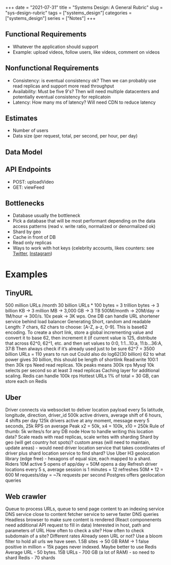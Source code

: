 +++ 
date = "2021-07-31" 
title = "Systems Design: A General Rubric" 
slug = "sys-design-rubric" 
tags = ["systems_design"] 
categories = ["systems_design"] 
series = ["Notes"] 
+++

## Functional Requirements
- Whatever the application should support 
- Example: upload videos, follow users, like videos, comment on videos

## Nonfunctional Requirements
- Consistency: is eventual consistency ok? Then we can probably use read replicas and support more read throughput
- Availability: Must be five 9's? Then will need multiple datacenters and potentially eventual consistency for replicatoin
- Latency: How many ms of latency? Will need CDN to reduce latency

## Estimates
- Number of users
- Data size (per request, total, per second, per hour, per day)

## Data Model

## API Endpoints
- POST: uploadVideo
- GET: viewFeed

## Bottlenecks
- Database usually the bottleneck
- Pick a database that will be most performant depending on the data access patterns (read v. write ratio, normalized or denormalized ok)
- Shard by geo
- Cache in front of DB
- Read only replicas
- Ways to work with hot keys (celebrity accounts, likes counters: see [Twitter](https://www.joelkaplan.dev/posts/real-life-sys-design-notes/), [Instagram](https://www.joelkaplan.dev/posts/real-life-sys-design-notes/))


# Examples

## TinyURL
500 million URLs /month
30 billion URLs * 100 bytes = 3 trillion bytes -> 3 billion KB -> 3 million MB -> 3,000 GB -> 3 TB
500M/month -> 20M/day -> 1M/hour -> 300/s. 10x peak -> 3K wps. One DB can handle
URL shortener service behind load balancer
Generating
Short, random and readable
Length: 7 chars, 62 chars to choose: [A-Z, a-z, 0-9]. This is base62 encoding.
To create a short link, store a global incrementing value and convert it to base 62, then increment it (if current value is 125, distribute that across 62^0, 62^1, etc. and then set values to
0:0, 1:1…10:a, 11:b…36:A, 37:B
Then always check if it’s already used just to be sure
62^7 = 3500 billion URLs = 110 years to run out
Could also do log62(30 billion) 62 to what power gives 30 billion, this should be length of shortlink
Read:write 100:1 then 30k rps
Need read replicas. 10k peaks means 300k rps
Mysql 10k selects per second so at least 3 read replicas
Caching layer for additional scaling. Redis can handle 100k rps
Hottest URLs 1% of total = 30 GB, can store each on Redis

## Uber
Driver connects via websocket to deliver location payload every 5s
latitude, longitude, direction, driver_id
500k active drivers, average shift of 6 hours, 4 shifts per day
125k drivers active at any moment, message every 5 seconds, 25k RPS on average
Peak x2 = 50k, x4 = 100k, x10 = 250k
Rule of thumb: 5k writes/s for any DB node
How to handle writing this location data?
Scale reads with read replicas, scale writes with sharding
Shard by geo (will get country hot spots)? custom areas (will need to maintain, update areas) - would need driver location service that takes coordinates of driver plus shard location service to find shard?
Use Uber H3 geolocation library (edge free) - hexagons of equal size, each mapped to a shard.
Riders
10M active
5 opens of app/day = 50M opens a day
Refresh driver locations every 5 s, average session is 1 minutes = 12 refreshes
50M * 12 = 600 M requests/day = ~7k requests per second
Postgres offers geolocation queries 

## Web crawler
Queue to process URLs, queue to send page content to an indexing service
DNS service close to content fetcher service to serve faster DNS queries
Headless browser to make sure content is rendered (React componenents need additional API request to fill in data)
Interested in host, path and parameters of URL
How often to check a site? How often to check subdomain of a site? Different rates
Already seen URL or not? Use a bloom filter to hold all urls we have seen. 1.5B sites -> 50 GB RAM -> 1 false positive in million = 15k pages never indexed. Maybe better to use Redis
Average URL - 50 bytes. 15B URLs - 700 GB (a lot of RAM) - so need to shard Redis - 70 shards